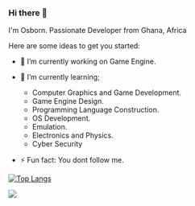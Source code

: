 ### Hi there 👋

I'm Osborn. Passionate Developer from Ghana, Africa

Here are some ideas to get you started:

- 🔭 I’m currently working on Game Engine.

- 🌱 I’m currently learning;
    - Computer Graphics and Game Development.
    - Game Engine Design.
    - Programming Language Construction.
    - OS Development.
    - Emulation.
    - Electronics and Physics.
    - Cyber Security
- ⚡ Fun fact: You dont follow me.

[![Top Langs](https://github-readme-stats.vercel.app/api/top-langs/?username=osborngh&layout=compact)](https://github.com/osborngh/github-readme-stats)

![](https://komarev.com/ghpvc/?username=osborngh)
